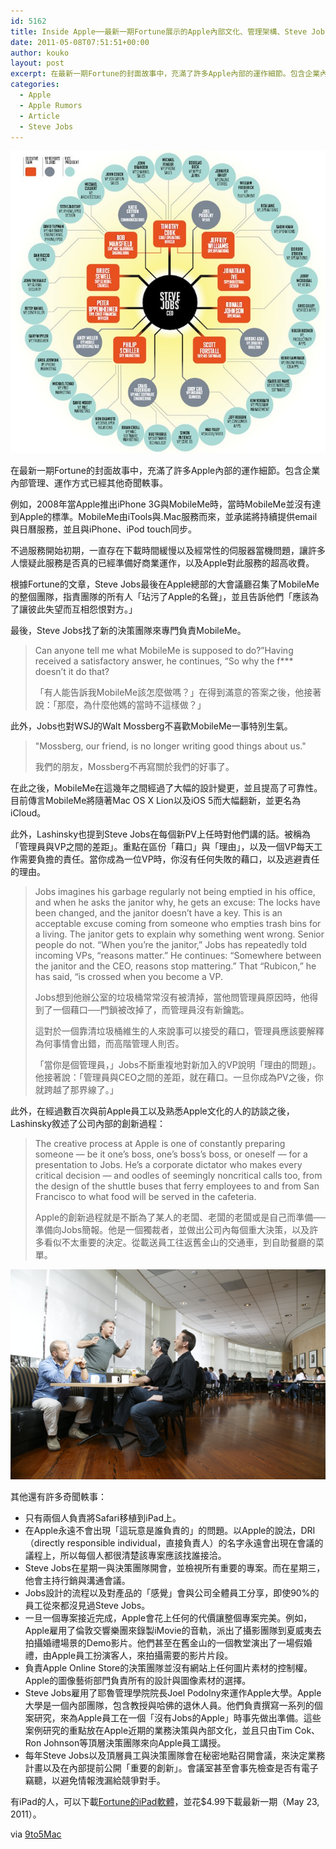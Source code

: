 ```yaml
---
id: 5162
title: Inside Apple──最新一期Fortune展示的Apple內部文化、管理架構、Steve Jobs以及各種Apple內部的奇聞軼事。
date: 2011-05-08T07:51:51+00:00
author: kouko
layout: post
excerpt: 在最新一期Fortune的封面故事中，充滿了許多Apple內部的運作細節。包含企業內部管理、運作方式已經其他奇聞軼事。
categories:
  - Apple
  - Apple Rumors
  - Article
  - Steve Jobs
---
```

<img alt="Apple management structure illustration" border="0" src="/img/2011-05-08-inside-apple-reveals-steve-jobs-anecdotes-apples-little-known-facts-in-fortune/Apple-management-structure-illustration.jpg" title="Apple管理決策階層組織架構圖" width="525" />

在最新一期Fortune的封面故事中，充滿了許多Apple內部的運作細節。包含企業內部管理、運作方式已經其他奇聞軼事。

例如，2008年當Apple推出iPhone 3G與MobileMe時，當時MobileMe並沒有達到Apple的標準。MobileMe由iTools與.Mac服務而來，並承諾將持續提供email與日曆服務，並且與iPhone、iPod touch同步。

不過服務開始初期，一直存在下載時間緩慢以及經常性的伺服器當機問題，讓許多人懷疑此服務是否真的已經準備好商業運作，以及Apple對此服務的超高收費。

根據Fortune的文章，Steve Jobs最後在Apple總部的大會議廳召集了MobileMe的整個團隊，指責團隊的所有人「玷污了Apple的名聲」，並且告訴他們「應該為了讓彼此失望而互相怨恨對方。」

最後，Steve Jobs找了新的決策團隊來專門負責MobileMe。

> Can anyone tell me what MobileMe is supposed to do?&rdquo;Having received a satisfactory answer, he continues, &ldquo;So why the f\*** doesn&rsquo;t it do that?
>
> 「有人能告訴我MobileMe該怎麼做嗎？」在得到滿意的答案之後，他接著說：「那麼，為什麼他媽的當時不這樣做？」

此外，Jobs也對WSJ的Walt Mossberg不喜歡MobileMe一事特別生氣。

> "Mossberg, our friend, is no longer writing good things about us."
>
> 我們的朋友，Mossberg不再寫關於我們的好事了。

在此之後，MobileMe在這幾年之間經過了大幅的設計變更，並且提高了可靠性。目前傳言MobileMe將隨著Mac OS X Lion以及iOS 5而大幅翻新，並更名為iCloud。

此外，Lashinsky也提到Steve Jobs在每個新PV上任時對他們講的話。被稱為「管理員與VP之間的差距」。重點在區份「藉口」與「理由」，以及一個VP每天工作需要負擔的責任。當你成為一位VP時，你沒有任何失敗的藉口，以及逃避責任的理由。

> Jobs imagines his garbage regularly not being emptied in his office, and when he asks the janitor why, he gets an excuse: The locks have been changed, and the janitor doesn&rsquo;t have a key. This is an acceptable excuse coming from someone who empties trash bins for a living. The janitor gets to explain why something went wrong. Senior people do not. &ldquo;When you&rsquo;re the janitor,&rdquo; Jobs has repeatedly told incoming VPs, &ldquo;reasons matter.&rdquo; He continues: &ldquo;Somewhere between the janitor and the CEO, reasons stop mattering.&rdquo; That &ldquo;Rubicon,&rdquo; he has said, &ldquo;is crossed when you become a VP.
>
> Jobs想到他辦公室的垃圾桶常常沒有被清掉，當他問管理員原因時，他得到了一個藉口──門鎖被改掉了，而管理員沒有新鑰匙。
>
> 這對於一個靠清垃圾桶維生的人來說事可以接受的藉口，管理員應該要解釋為何事情會出錯，而高階管理人則否。
>
> 「當你是個管理員，」Jobs不斷重複地對新加入的VP說明「理由的問題」。他接著說：「管理員與CEO之間的差距，就在藉口。一旦你成為PV之後，你就跨越了那界線了。」

此外，在經過數百次與前Apple員工以及熟悉Apple文化的人的訪談之後，Lashinsky敘述了公司內部的創新過程：

> The creative process at Apple is one of constantly preparing someone &mdash; be it one&rsquo;s boss, one&rsquo;s boss&rsquo;s boss, or oneself &mdash; for a presentation to Jobs. He&rsquo;s a corporate dictator who makes every critical decision &mdash; and oodles of seemingly noncritical calls too, from the design of the shuttle buses that ferry employees to and from San Francisco to what food will be served in the cafeteria.
>
>   Apple的創新過程就是不斷為了某人的老闆、老闆的老闆或是自己而準備──準備向Jobs簡報。他是一個獨裁者，並做出公司內每個重大決策，以及許多看似不太重要的決定。從載送員工往返舊金山的交通車，到自助餐廳的菜單。

<img alt="Apple Jonathan Ive Phil Schiller" border="0" src="/img/2011-05-08-inside-apple-reveals-steve-jobs-anecdotes-apples-little-known-facts-in-fortune/Apple-Jonathan-Ive-Phil-Schiller.png" title="Apple Jonathan Ive Phil Schiller.png" width="525" />

其他還有許多奇聞軼事：

  * 只有兩個人負責將Safari移植到iPad上。
  * 在Apple永遠不會出現「這玩意是誰負責的」的問題。以Apple的說法，DRI（directly responsible individual，直接負責人）的名字永遠會出現在會議的議程上，所以每個人都很清楚該專案應該找誰接洽。
  * Steve Jobs在星期一與決策團隊開會，並檢視所有重要的專案。而在星期三，他會主持行銷與溝通會議。
  * Jobs設計的流程以及對產品的「感覺」會與公司全體員工分享，即使90%的員工從來都沒見過Steve Jobs。
  * 一旦一個專案接近完成，Apple會花上任何的代價讓整個專案完美。例如，Apple雇用了倫敦交響樂團來錄製iMovie的音軌，派出了攝影團隊到夏威夷去拍攝婚禮場景的Demo影片。他們甚至在舊金山的一個教堂演出了一場假婚禮，由Apple員工扮演客人，來拍攝需要的影片片段。
  * 負責Apple Online Store的決策團隊並沒有網站上任何圖片素材的控制權。Apple的圖像藝術部門負責所有的設計與圖像素材的選擇。
  * Steve Jobs雇用了耶魯管理學院院長Joel Podolny來運作Apple大學。Apple大學是一個內部團隊，包含教授與哈佛的退休人員。他們負責撰寫一系列的個案研究，來為Apple員工在一個「沒有Jobs的Apple」時事先做出準備。這些案例研究的重點放在Apple近期的業務決策與內部文化，並且只由Tim Cok、Ron Johnson等頂層決策團隊來向Apple員工講授。
  * 每年Steve Jobs以及頂層員工與決策團隊會在秘密地點召開會議，來決定業務計畫以及在內部提前公開「重要的創新」。會議室甚至會事先檢查是否有電子竊聽，以避免情報洩漏給競爭對手。

有iPad的人，可以下載[Fortune的iPad軟體](http://itunes.apple.com/us/app/fortune-magazine/id382920959?mt=8#)，並花$4.99下載最新一期（May 23, 2011）。

via [9to5Mac](http://www.9to5mac.com/65851/fortune-goes-behind-the-scenes-of-steve-jobs-apple-and-reveals-the-stories-that-make-the-company-tick/?utm_source=feedburner&utm_medium=feed&utm_campaign=Feed%3A+9To5Mac-MacAllDay+%289+to+5+Mac+-+Apple+Intelligence%29)
